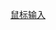 [鼠标输入](file:///D:/Obsidian%20Unity/Unity/Unity%E5%9B%9B%E9%83%A8%E6%9B%B2/Assets/Scripts/Unity%E8%BF%9B%E9%98%B6/InputSystem/%E8%BE%93%E5%85%A5%E7%9B%B8%E5%85%B3/Lesson3_%E9%BC%A0%E6%A0%87%E8%BE%93%E5%85%A5.cs)